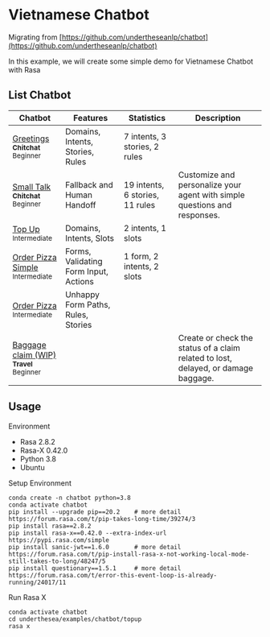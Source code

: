 # Vietnamese Chatbot

Migrating from [https://github.com/undertheseanlp/chatbot](https://github.com/undertheseanlp/chatbot)

In this example, we will create some simple demo for Vietnamese Chatbot with Rasa

## List Chatbot 

<table>
<thead>
  <tr>
    <th>Chatbot</th>
    <th>Features</th>
    <th>Statistics</th>
    <th>Description</th>
  </tr>
</thead>
<tbody>
  <tr>
    <td>
      <a href="greetings">Greetings</a><br/>
      <b><sub>Chitchat</sub></b><br/>
      <sub>Beginner</sub>
    </td>
    <td>Domains, Intents, Stories, Rules</td>
    <td>7 intents, 3 stories, 2 rules</td>
    <td></td>
  </tr>
  <tr>
    <td>
      <a href="small_talk">Small Talk</a><br/>
      <b><sub>Chitchat</sub></b><br/>
      <sub>Beginner</sub>
    </td>
    <td>Fallback and Human Handoff</td>
    <td>19 intents, 6 stories, 11 rules</td>
    <td>
        Customize and personalize your agent with simple questions and responses.
    </td>
  </tr>
  <tr>
    <td>
      <a href="top_up">Top Up</a><br/>
      <sub>Intermediate</sub>
    </td>
    <td>Domains, Intents, Slots</td>
    <td>2 intents, 1 slots</td>
    <td></td>
  </tr>
  <tr>
    <td>
      <a href="order_pizza_simple">Order Pizza Simple</a><br/>
      <sub>Intermediate</sub>
    </td>
    <td>Forms, Validating Form Input, Actions</td>
    <td>1 form, 2 intents, 2 slots</td>
    <td></td>
  </tr>
  <tr>
    <td>
      <a href="order_pizza">Order Pizza</a><br/>
      <sub>Intermediate</sub>
    </td>
    <td>Unhappy Form Paths, Rules, Stories</td>
    <td></td>
    <td></td>
  </tr>
  <tr>
    <td>
      <a href="small_talk">Baggage claim (WIP)</a><br/>
      <b><sub>Travel</sub></b><br/>
      <sub>Beginner</sub>
    </td>
    <td></td>
    <td></td>
    <td>
        Create or check the status of a claim related to lost, delayed, or damage baggage.<br/>
    </td>
  </tr>
</tbody>
</table>

## Usage

Environment

* Rasa 2.8.2
* Rasa-X 0.42.0
* Python 3.8
* Ubuntu

Setup Environment

```
conda create -n chatbot python=3.8
conda activate chatbot
pip install --upgrade pip==20.2    # more detail https://forum.rasa.com/t/pip-takes-long-time/39274/3
pip install rasa==2.8.2
pip install rasa-x==0.42.0 --extra-index-url https://pypi.rasa.com/simple
pip install sanic-jwt==1.6.0       # more detail https://forum.rasa.com/t/pip-install-rasa-x-not-working-local-mode-still-takes-to-long/48247/5
pip install questionary==1.5.1     # more detail https://forum.rasa.com/t/error-this-event-loop-is-already-running/24017/11
```

Run Rasa X

```
conda activate chatbot 
cd underthesea/examples/chatbot/topup
rasa x
```
